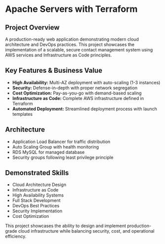 # Apache Servers with Terraform

## Project Overview

A production-ready web application demonstrating modern cloud architecture and DevOps practices. This project showcases the implementation of a scalable, secure contact management system using AWS services and Infrastructure as Code principles.

## Key Features & Business Value

- **High Availability:** Multi-AZ deployment with auto-scaling (1-3 instances)
- **Security:** Defense-in-depth with proper network segregation
- **Cost Optimization:** Pay-as-you-go with demand-based scaling
- **Infrastructure as Code:** Complete AWS infrastructure defined in Terraform
- **Automated Deployment:** Streamlined deployment process with launch templates


## Architecture

- Application Load Balancer for traffic distribution
- Auto Scaling Group with health monitoring
- RDS MySQL for managed database
- Security groups following least privilege principle

## Demonstrated Skills

- Cloud Architecture Design
- Infrastructure as Code
- High Availability Systems
- Full Stack Development
- DevOps Best Practices
- Security Implementation
- Cost Optimization

This project showcases the ability to design and implement production-grade cloud infrastructure while balancing security, cost, and operational efficiency.
